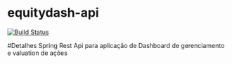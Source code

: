# equitydash-api
[![Build Status](https://travis-ci.org/paulo-manzone/equitydash-api.svg?branch=master)](https://travis-ci.org/paulo-manzone/equitydash-api)

#Detalhes
Spring Rest Api para aplicação de Dashboard de gerenciamento e valuation de ações





